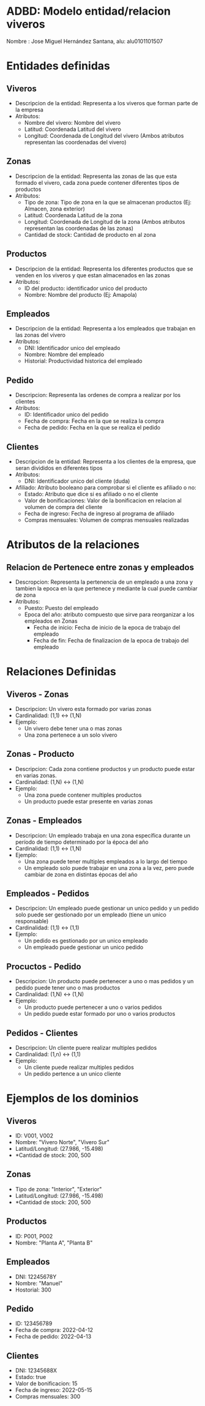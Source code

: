# ADBD: Modelo entidad/relacion viveros
Nombre : Jose Miguel Hernández Santana, alu: alu0101101507
# Entidades definidas
## Viveros 
  - Descripcion de la entidad: Representa a los viveros que forman parte de la empresa
  - Atributos: 
    - Nombre del vivero: Nombre del vivero
    - Latitud: Coordenada Latitud del vivero
    - Longitud: Coordenada de Longitud del vivero
    (Ambos atributos representan las coordenadas del vivero)

## Zonas
  - Descripcion de la entidad: Representa las zonas de las que esta formado el vivero, cada zona puede contener diferentes tipos de productos
  - Atributos:
    - Tipo de zona: Tipo de zona en la que se almacenan productos (Ej: Almacen, zona exterior)
    - Latitud: Coordenada Latitud de la zona
    - Longitud: Coordenada de Longitud de la zona
    (Ambos atributos representan las coordenadas de las zonas)
    - Cantidad de stock: Cantidad de producto en al zona

## Productos
  - Descripcion de la entidad: Representa los diferentes productos que se venden en los viveros y que estan almacenados en las zonas
  - Atributos:
    - ID del producto: identificador unico del producto
    - Nombre: Nombre del producto (Ej: Amapola)

## Empleados
  - Descripcion de la entidad: Representa a los empleados que trabajan en las zonas del vivero
  - Atributos:
    - DNI: Identificador unico del empleado
    - Nombre: Nombre del empleado
    - Historial: Productividad historica del empleado

## Pedido 
  - Descripcion: Representa las ordenes de compra a realizar por los clientes
  - Atributos:
    - ID: Identificador unico del pedido
    - Fecha de compra: Fecha en la que se realiza la compra
    - Fecha de pedido: Fecha en la que se realiza el pedido

## Clientes
  - Descripcion de la entidad: Representa a los clientes de la empresa, que seran divididos en diferentes tipos
  - Atributos:
    - DNI: Identificador unico del cliente
  (duda)
  - Afiliado: Atributo booleano para comprobar si el cliente es afiliado o no:
      - Estado: Atributo que dice si es afiliado o no el cliente
      - Valor de bonificaciones: Valor de la bonificacion en relacion al volumen de compra del cliente
      - Fecha de ingreso: Fecha de ingreso al programa de afiliado
      - Compras mensuales: Volumen de compras mensuales realizadas

# Atributos de la relaciones
## Relacion de Pertenece entre zonas y empleados
  - Descropcion: Representa la pertenencia de un empleado a una zona y tambien la epoca en la que pertenece y mediante la cual 
    puede cambiar de zona
  - Atributos:
      - Puesto: Puesto del empleado
      - Epoca del año: atributo compuesto que sirve para reorganizar a los empleados en Zonas
        - Fecha de inicio: Fecha de inicio de la epoca de trabajo del empleado
        - Fecha de fin: Fecha de finalizacion de la epoca de trabajo del empleado

# Relaciones Definidas
## Viveros - Zonas
  - Descripcion: Un vivero esta formado por varias zonas
  - Cardinalidad: (1,1) ↔ (1,N)
  - Ejemplo:
    - Un vivero debe tener una o mas zonas
    - Una zona pertenece a un solo vivero

## Zonas - Producto 
  - Descripcion: Cada zona contiene productos y un producto puede estar en varias zonas.
  - Cardinalidad: (1,N) ↔ (1,N)
  - Ejemplo:
    - Una zona puede contener multiples productos
    - Un producto puede estar presente en varias zonas

## Zonas - Empleados
  - Descripcion: Un empleado trabaja en una zona específica durante un período de tiempo determinado por la época del año
  - Cardinalidad: (1,1) ↔ (1,N)
  - Ejemplo:
    - Una zona puede tener multiples empleados a lo largo del tiempo
    - Un empleado solo puede trabajar en una zona a la vez, pero puede cambiar de zona en distintas épocas del año
 
## Empleados - Pedidos 
  - Descripcion: Un empleado puede gestionar un unico pedido y un pedido solo puede ser gestionado por un empleado (tiene un unico responsable)
  - Cardinalidad: (1,1) ↔ (1,1)
  - Ejemplo:
    - Un pedido es gestionado por un unico empleado
    - Un empleado puede gestionar un unico pedido

## Procuctos - Pedido
  - Descripcion: Un producto puede pertenecer a uno o mas pedidos y un pedido puede tener uno o mas productos
  - Cardinalidad: (1,N) ↔ (1,N)
  - Ejemplo:
    - Un producto puede pertenecer a uno o varios pedidos
    - Un pedido puede estar formado por uno o varios productos

## Pedidos - Clientes
  - Descripcion: Un cliente puere realizar multiples pedidos
  - Cardinalidad: (1,n) ↔ (1,1)
  - Ejemplo:
    - Un cliente puede realizar multiples pedidos
    - Un pedido pertence a un unico cliente

# Ejemplos de los dominios
## Viveros
  - ID: V001, V002
  - Nombre: "Vivero Norte", "Vivero Sur"
  - Latitud/Longitud: (27.986, -15.498)
  - *Cantidad de stock: 200, 500

## Zonas
  - Tipo de zona: "Interior", "Exterior"
  - Latitud/Longitud: (27.986, -15.498)
  - *Cantidad de stock: 200, 500

## Productos
  - ID: P001, P002
  - Nombre: "Planta A", "Planta B"

## Empleados
  - DNI: 12245678Y
  - Nombre: "Manuel"
  - Hostorial: 300

## Pedido
  - ID: 123456789
  - Fecha de compra: 2022-04-12
  - Fecha de pedido: 2022-04-13
  
## Clientes
  - DNI: 12345688X
  - Estado: true
  - Valor de bonificacion: 15
  - Fecha de ingreso: 2022-05-15
  - Compras mensuales: 300